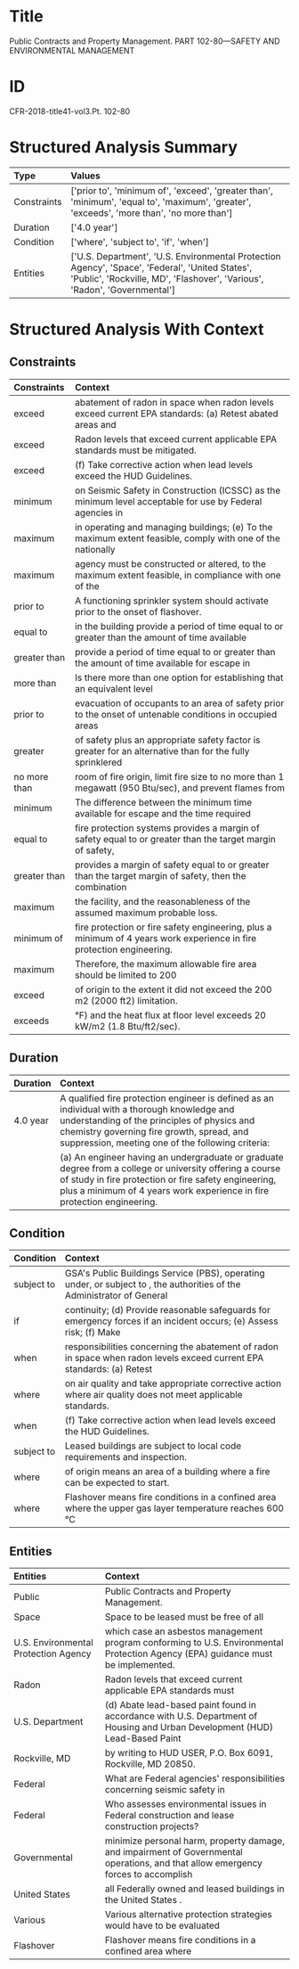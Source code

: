 # Title

 Public Contracts and Property Management. PART 102-80—SAFETY AND ENVIRONMENTAL MANAGEMENT


# ID

 CFR-2018-title41-vol3.Pt. 102-80


# Structured Analysis Summary

| Type        | Values                                                                                                                                                                       |
|:------------|:-----------------------------------------------------------------------------------------------------------------------------------------------------------------------------|
| Constraints | ['prior to', 'minimum of', 'exceed', 'greater than', 'minimum', 'equal to', 'maximum', 'greater', 'exceeds', 'more than', 'no more than']                                    |
| Duration    | ['4.0 year']                                                                                                                                                                 |
| Condition   | ['where', 'subject to', 'if', 'when']                                                                                                                                        |
| Entities    | ['U.S. Department', 'U.S. Environmental Protection Agency', 'Space', 'Federal', 'United States', 'Public', 'Rockville, MD', 'Flashover', 'Various', 'Radon', 'Governmental'] |


# Structured Analysis With Context

 


## Constraints

| Constraints   | Context                                                                                                                |
|:--------------|:-----------------------------------------------------------------------------------------------------------------------|
| exceed        | abatement of radon in space when radon levels exceed current EPA standards: (a) Retest abated areas and                |
| exceed        | Radon levels that  exceed  current applicable EPA standards must be mitigated.                                         |
| exceed        | (f) Take corrective action when lead levels  exceed  the HUD Guidelines.                                               |
| minimum       | on Seismic Safety in Construction (ICSSC) as the minimum level acceptable for use by Federal agencies in               |
| maximum       | in operating and managing buildings; (e) To the maximum extent feasible, comply with one of the nationally             |
| maximum       | agency must be constructed or altered, to the maximum extent feasible, in compliance with one of the                   |
| prior to      | A functioning sprinkler system should activate  prior to  the onset of flashover.                                      |
| equal to      | in the building provide a period of time equal to or greater than the amount of time available                         |
| greater than  | provide a period of time equal to or greater than the amount of time available for escape in                           |
| more than     | Is there  more than one option for establishing that an equivalent level                                               |
| prior to      | evacuation of occupants to an area of safety prior to the onset of untenable conditions in occupied areas              |
| greater       | of safety plus an appropriate safety factor is greater for an alternative than for the fully sprinklered               |
| no more than  | room of fire origin, limit fire size to no more than 1 megawatt (950 Btu/sec), and prevent flames from                 |
| minimum       | The difference between the  minimum time available for escape and the time required                                    |
| equal to      | fire protection systems provides a margin of safety equal to or greater than the target margin of safety,              |
| greater than  | provides a margin of safety equal to or greater than the target margin of safety, then the combination                 |
| maximum       | the facility, and the reasonableness of the assumed maximum  probable loss.                                            |
| minimum of    | fire protection or fire safety engineering, plus a minimum of  4 years work experience in fire protection engineering. |
| maximum       | Therefore, the  maximum allowable fire area should be limited to 200                                                   |
| exceed        | of origin to the extent it did not exceed  the 200 m2 (2000 ft2) limitation.                                           |
| exceeds       | &#176;F) and the heat flux at floor level exceeds  20 kW/m2 (1.8 Btu/ft2/sec).                                         |


## Duration

| Duration   | Context                                                                                                                                                                                                                                                       |
|:-----------|:--------------------------------------------------------------------------------------------------------------------------------------------------------------------------------------------------------------------------------------------------------------|
| 4.0 year   | A qualified fire protection engineer is defined as an individual with a thorough knowledge and understanding of the principles of physics and chemistry governing fire growth, spread, and suppression, meeting one of the following criteria:                |
|            |                   (a) An engineer having an undergraduate or graduate degree from a college or university offering a course of study in fire protection or fire safety engineering, plus a minimum of 4 years work experience in fire protection engineering. |


## Condition

| Condition   | Context                                                                                                                |
|:------------|:-----------------------------------------------------------------------------------------------------------------------|
| subject to  | GSA's Public Buildings Service (PBS), operating under, or subject to , the authorities of the Administrator of General |
| if          | continuity; (d) Provide reasonable safeguards for emergency forces if an incident occurs; (e) Assess risk; (f) Make    |
| when        | responsibilities concerning the abatement of radon in space when radon levels exceed current EPA standards: (a) Retest |
| where       | on air quality and take appropriate corrective action where  air quality does not meet applicable standards.           |
| when        | (f) Take corrective action  when  lead levels exceed the HUD Guidelines.                                               |
| subject to  | Leased buildings are  subject to  local code requirements and inspection.                                              |
| where       | of origin means an area of a building where  a fire can be expected to start.                                          |
| where       | Flashover means fire conditions in a confined area  where the upper gas layer temperature reaches 600 &#176;C          |


## Entities

| Entities                             | Context                                                                                                                           |
|:-------------------------------------|:----------------------------------------------------------------------------------------------------------------------------------|
| Public                               | Public  Contracts and Property Management.                                                                                        |
| Space                                | Space to be leased must be free of all                                                                                            |
| U.S. Environmental Protection Agency | which case an asbestos management program conforming to U.S. Environmental Protection Agency  (EPA) guidance must be implemented. |
| Radon                                | Radon levels that exceed current applicable EPA standards must                                                                    |
| U.S. Department                      | (d) Abate lead-based paint found in accordance with  U.S. Department of Housing and Urban Development (HUD) Lead-Based Paint      |
| Rockville, MD                        | by writing to HUD USER, P.O. Box 6091, Rockville, MD  20850.                                                                      |
| Federal                              | What are  Federal  agencies' responsibilities concerning seismic safety in                                                        |
| Federal                              | Who assesses environmental issues in  Federal  construction and lease construction projects?                                      |
| Governmental                         | minimize personal harm, property damage, and impairment of Governmental operations, and that allow emergency forces to accomplish |
| United States                        | all Federally owned and leased buildings in the United States .                                                                   |
| Various                              | Various alternative protection strategies would have to be evaluated                                                              |
| Flashover                            | Flashover means fire conditions in a confined area where                                                                          |


